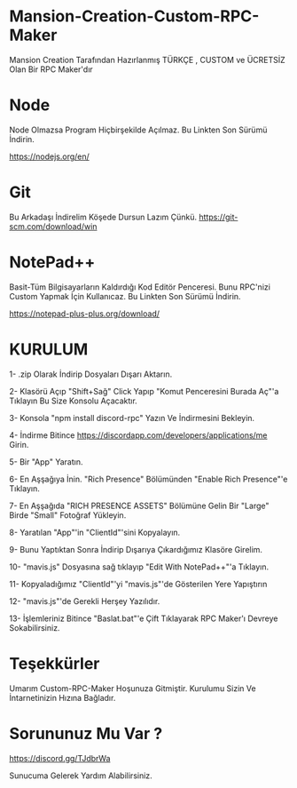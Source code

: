 # Mansion-Creation-Custom-RPC-Maker
Mansion Creation Tarafından Hazırlanmış TÜRKÇE , CUSTOM ve ÜCRETSİZ Olan Bir RPC Maker'dır

# Node
Node Olmazsa Program Hiçbirşekilde Açılmaz. Bu Linkten Son Sürümü İndirin.

https://nodejs.org/en/

# Git
Bu Arkadaşı İndirelim Köşede Dursun Lazım Çünkü.
https://git-scm.com/download/win

# NotePad++
Basit-Tüm Bilgisayarların Kaldırdığı Kod Editör Penceresi. Bunu RPC'nizi Custom Yapmak İçin Kullanıcaz. 
Bu Linkten Son Sürümü İndirin.

https://notepad-plus-plus.org/download/


# KURULUM
1- .zip Olarak İndirip Dosyaları Dışarı Aktarın.

2- Klasörü Açıp "Shift+Sağ" Click Yapıp "Komut Penceresini Burada Aç"'a Tıklayın Bu Size Konsolu Açacaktır.

3- Konsola "npm install discord-rpc"  Yazın Ve İndirmesini Bekleyin.

4- İndirme Bitince https://discordapp.com/developers/applications/me Girin.

5- Bir "App" Yaratın.

6- En Aşşağıya İnin. "Rich Presence" Bölümünden "Enable Rich Presence"'e Tıklayın.

7- En Aşşağıda "RICH PRESENCE ASSETS" Bölümüne Gelin Bir "Large" Birde "Small" Fotoğraf Yükleyin.

8- Yaratılan "App"'in "ClientId"'sini Kopyalayın.

9- Bunu Yaptıktan Sonra İndirip Dışarıya Çıkardığımız Klasöre Girelim. 

10- "mavis.js" Dosyasına sağ tıklayıp "Edit With NotePad++"'a Tıklayın.

11- Kopyaladığımız "ClientId"'yi "mavis.js"'de Gösterilen Yere Yapıştırın

12- "mavis.js"'de Gerekli Herşey Yazılıdır. 

13- İşlemleriniz Bitince "Baslat.bat"'e Çift Tıklayarak RPC Maker'ı Devreye Sokabilirsiniz.

# Teşekkürler

Umarım Custom-RPC-Maker Hoşunuza Gitmiştir. Kurulumu Sizin Ve İntarnetinizin Hızına Bağladır.

# Sorununuz Mu Var ?

https://discord.gg/TJdbrWa

Sunucuma Gelerek Yardım Alabilirsiniz.
